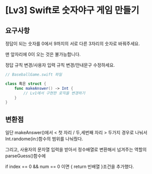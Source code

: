 # [Lv3] Swift로 숫자야구 게임 만들기

## 요구사항

정답이 되는 숫자를 0에서 9까지의 서로 다른 3자리의 숫자로 바꿔주세요.

맨 앞자리에 0이 오는 것은 불가능합니다.
    
정답 규칙 변경/사용자 입력 규칙 변경/안내문구 수정하세요.

```swift
// BaseballGame.swift 파일

class 혹은 struct {
	func makeAnswer() -> Int {
		// Lv1에서 구현한 로직을 변경하기
	}
}
```

## 변환점

일단 makeAnswer()에서 < 첫 자리 / 두,세번째 자리 > 두가지 경우로 나눠서 Int.randome(in:)함수의 범위를 나눠줬다.

그리고, 사용자의 문자열 입력을 받아서 정수배열로 변환해서 넘겨주는 역할의 parseGuess()함수에 

if index == 0 && num == 0 이면 { return 빈배열 }조건을 추가했다.

